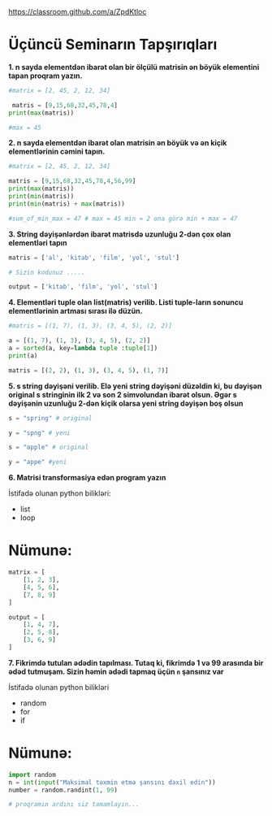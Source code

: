 https://classroom.github.com/a/ZpdKtloc

# Üçüncü Seminarın Tapşırıqları

**1. n sayda elementdən ibarət olan bir ölçülü matrisin ən böyük elementini tapan proqram yazın.**

```python
#matrix = [2, 45, 2, 12, 34]

 matris = [9,15,68,32,45,78,4]
print(max(matris))

#max = 45
```

**2. n sayda elementdən ibarət olan matrisin ən böyük və ən kiçik elementlərinin cəmini tapın.**
```python
#matrix = [2, 45, 2, 12, 34]

matris = [9,15,68,32,45,78,4,56,99]
print(max(matris))
print(min(matris))
print(min(matris) + max(matris))

#sum_of_min_max = 47 # max = 45 min = 2 ona görə min + max = 47
```

**3. String dəyişənlərdən ibarət matrisdə uzunluğu 2-dən çox olan elementləri tapın**

```python
matris = ['al', 'kitab', 'film', 'yol', 'stul']

# Sizin kodunuz .....

output = ['kitab', 'film', 'yol', 'stul']
```

**4. Elementləri tuple olan list(matris) verilib. Listi tuple-ların sonuncu elementlərinin artması sırası ilə düzün.**

```python
#matris = [(1, 7), (1, 3), (3, 4, 5), (2, 2)]

a = [(1, 7), (1, 3), (3, 4, 5), (2, 2)]
a = sorted(a, key=lambda tuple :tuple[1])
print(a)

matris = [(2, 2), (1, 3), (3, 4, 5), (1, 7)]

```

**5. s string dəyişəni verilib. Elə yeni string dəyişəni düzəldin ki, bu dəyişən original s stringinin ilk 2 və son 2 simvolundan ibarət olsun. Əgər s dəyişənin uzunluğu 2-dən kiçik olarsa yeni string dəyişən boş olsun**

```python
s = "spring" # original 

y = "spng" # yeni

s = "apple" # original

y = "appe" #yeni

```

**6. Matrisi transformasiya edən program yazın**

İstifadə olunan python bilikləri:
 - list
 - loop
# Nümunə:
```python
matrix = [
    [1, 2, 3],
    [4, 5, 6],
    [7, 8, 9]
]

output = [
    [1, 4, 7],
    [2, 5, 8],
    [3, 6, 9]
]
```
**7. Fikrimdə tutulan ədədin tapılması. Tutaq ki, fikrimdə 1 və 99 arasında bir ədəd tutmuşam. Sizin həmin ədədi tapmaq üçün `n` şansınız var**

İstifadə olunan python bilikləri
 - random
 - for
 - if

# Nümunə:
```python
import random
n = int(input("Maksimal təxmin etmə şansını daxil edin"))
number = random.randint(1, 99)

# proqramın ardını siz tamamlayın...
```
